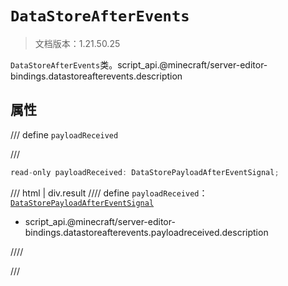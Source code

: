 # `DataStoreAfterEvents`

> 文档版本：1.21.50.25

`DataStoreAfterEvents`类。script_api.@minecraft/server-editor-bindings.datastoreafterevents.description

## 属性

/// define
`payloadReceived`


///

```js
read-only payloadReceived: DataStorePayloadAfterEventSignal;
```

/// html | div.result
//// define
`payloadReceived`：[`DataStorePayloadAfterEventSignal`](./datastorepayloadaftereventsignal.md)

- script_api.@minecraft/server-editor-bindings.datastoreafterevents.payloadreceived.description


////

///

